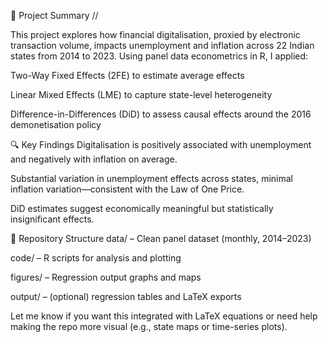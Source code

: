 📘 Project Summary //

This project explores how financial digitalisation, proxied by electronic transaction volume, impacts unemployment and inflation across 22 Indian states from 2014 to 2023. Using panel data econometrics in R, I applied:

Two-Way Fixed Effects (2FE) to estimate average effects

Linear Mixed Effects (LME) to capture state-level heterogeneity

Difference-in-Differences (DiD) to assess causal effects around the 2016 demonetisation policy

🔍 Key Findings
Digitalisation is positively associated with unemployment and negatively with inflation on average.

Substantial variation in unemployment effects across states, minimal inflation variation—consistent with the Law of One Price.

DiD estimates suggest economically meaningful but statistically insignificant effects.

📁 Repository Structure
data/ – Clean panel dataset (monthly, 2014–2023)

code/ – R scripts for analysis and plotting

figures/ – Regression output graphs and maps

output/ – (optional) regression tables and LaTeX exports

Let me know if you want this integrated with LaTeX equations or need help making the repo more visual (e.g., state maps or time-series plots).








